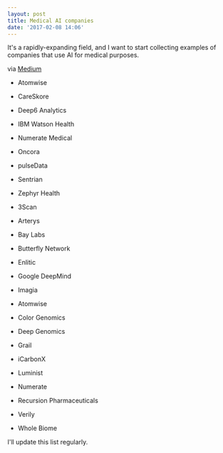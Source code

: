 ```yaml
---
layout: post
title: Medical AI companies
date: '2017-02-08 14:06'
---
```


It's a rapidly-expanding field, and I want to start collecting examples of companies that use AI for medical purposes.

via [Medium](https://medium.com/machine-learnings/a-humans-guide-to-machine-learning-e179f43b67a0)


- Atomwise
- CareSkore
- Deep6 Analytics
- IBM Watson Health
- Numerate Medical
- Oncora
- pulseData
- Sentrian
- Zephyr Health

- 3Scan
- Arterys
- Bay Labs
- Butterfly Network
- Enlitic
- Google DeepMind
- Imagia

- Atomwise
- Color Genomics
- Deep Genomics
- Grail
- iCarbonX
- Luminist
- Numerate
- Recursion Pharmaceuticals
- Verily
- Whole Biome



I'll update this list regularly.
